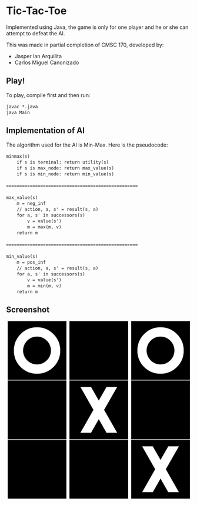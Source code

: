 # Tic-Tac-Toe

Implemented using Java, the game is only for one player and he or she can attempt to defeat the AI.

This was made in partial completion of CMSC 170, developed by:
* Jasper Ian Arquilita
* Carlos Miguel Canonizado

## Play!

To play, compile first and then run:

```
javac *.java
java Main
```

## Implementation of AI

The algorithm used for the AI is Min-Max. Here is the pseudocode:

```
minmax(s)
    if s is terminal: return utility(s)
    if s is max_node: return max_value(s)
    if s is min_node: return min_value(s)

==================================================

max_value(s)
    m = neg_inf
    // action, a, s' = result(s, a)
    for a, s' in successors(s)
        v = value(s')
        m = max(m, v)
    return m

==================================================

min_value(s)
    m = pos_inf
    // action, a, s' = result(s, a)
    for a, s' in successors(s)
        v = value(s')
        m = min(m, v)
    return m
```

## Screenshot

![alt text](./images/git.png "Game")